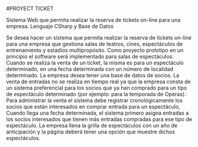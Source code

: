 #PROYECT TICKET

Sistema Web que permita realizar la reserva de tickets on-line para una empresa. Lenguaje CSharp y Base de Datos

Se desea hacer un sistema que permita realizar la reserva de tickets on-line para una empresa que gestiona salas de teatros, cines, espectáculos de entrenamiento y estadios multipropósito.
Como proyecto prototipo en un principio el software será implementado para salas de 
espectáculos. Cuando se realiza la venta de un ticket, la misma es para un espectáculo determinado, en una fecha determinada con un número de localidad determinado.
La empresa desea tener una base de datos de socios. La venta de entradas no se realiza en tiempo real ya que la empresa consta de un sistema preferencial para los socios que ya han
comprado para un tipo de espectáculo determinado (por ejemplo: para la temporada de Operas). Para administrar la venta el sistema debe registrar cronológicamente los socios que
están  interesados  en  comprar  entrada  para  un  espectáculo,  Cuando  llega  una  fecha determinada, el sistema primero asigna entradas a los socios interesados que tienen más
entradas compradas para ese tipo de espectáculo. La empresa llena la grilla de espectáculos con un año de anticipación y la página deberá tener
una opción que muestre dichos espectáculos.
